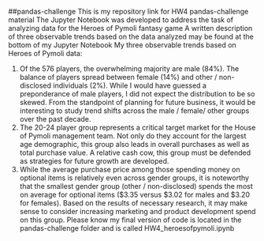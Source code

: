 ##pandas-challenge
This is my repository link for HW4 pandas-challenge material
The Jupyter Notebook was developed to address the task of analyzing data for the Heroes of Pymoli fantasy game
A written description of three observable trends based on the data analyzed may be found at the bottom of my Jupyter Notebook
My three observable trends based on Heroes of Pymoli data:
1. Of the 576 players, the overwhelming majority are male (84%). The balance of players spread between female (14%)
and other / non-disclosed individuals (2%). While I would have guessed a preponderance of male players, I did not expect
the distribution to be so skewed. From the standpoint of planning for future business, it would be interesting to study
trend shifts across the male / female/ other groups over the past decade.
2. The 20-24 player group represents a critical target market for the House of Pymoli management team. Not only do they
account for the largest age demographic, this group also leads in overall purchases as well as total purchase value. A
relative cash cow, this group must be defended as strategies for future growth are developed.
3. While the average purchase price among those spending money on optional items is relatively even across gender groups,
it is noteworthy that the smallest gender group (other / non-disclosed) spends the most on average for optional items
($3.35 versus $3.02 for males and $3.20 for females). Based on the results of necessary research, it may make sense to
consider increasing marketing and product development spend on this group.
Please know my final version of code is located in the pandas-challenge folder and is called HW4_heroesofpymoli.ipynb
